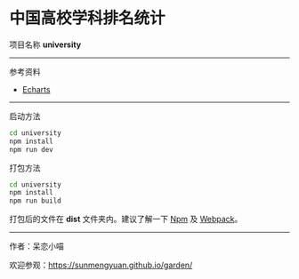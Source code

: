 # 中国高校学科排名统计 #

项目名称 __university__

*****

参考资料

+ [Echarts](http://echarts.baidu.com/)

*****

启动方法
    
```bash
cd university
npm install
npm run dev
```

打包方法

```bash
cd university
npm install
npm run build
```

打包后的文件在 __dist__ 文件夹内。建议了解一下 [Npm](https://www.npmjs.com/) 及 [Webpack](https://webpack.github.io/docs/)。

*****

作者：呆恋小喵

欢迎参观：<https://sunmengyuan.github.io/garden/>
